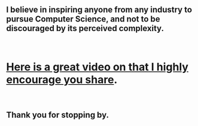 ## I believe in inspiring anyone from any industry to pursue Computer Science, and not to be discouraged by its perceived complexity. 
<br>

# [Here is a great video on that I highly encourage you share](https://www.youtube.com/watch?v=nKIu9yen5nc).
<br>

## Thank you for stopping by.




